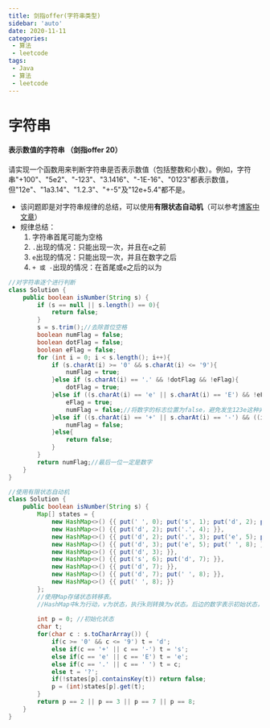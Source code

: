 ```yaml
---
title: 剑指offer(字符串类型)
sidebar: 'auto'
date: 2020-11-11
categories:
 - 算法
 - leetcode
tags:
 - Java 
 - 算法
 - leetcode
---
```




# 字符串

#### 表示数值的字符串 （剑指offer 20）

请实现一个函数用来判断字符串是否表示数值（包括整数和小数）。例如，字符串"+100"、"5e2"、"-123"、"3.1416"、"-1E-16"、"0123"都表示数值，但"12e"、"1a3.14"、"1.2.3"、"+-5"及"12e+5.4"都不是。

- 该问题即是对字符串规律的总结，可以使用**有限状态自动机**（可以参考[博客中文章](https://suelcun.xyz/blogs/Algorithms/String/%E6%9C%89%E9%99%90%E8%87%AA%E5%8A%A8%E7%8A%B6%E6%80%81%E6%9C%BA.html)）
- 规律总结：
  1. 字符串首尾可能为空格
  2. `.`出现的情况：只能出现一次，并且在`e`之前
  3. `e`出现的情况：只能出现一次，并且在数字之后
  4. `+ 或 -`出现的情况：在首尾或`e`之后的以为

```java
//对字符串逐个进行判断
class Solution {
    public boolean isNumber(String s) {
        if (s == null || s.length() == 0){
            return false;
        }
        s = s.trim();//去除首位空格
        boolean numFlag = false;
        boolean dotFlag = false;
        boolean eFlag = false;
        for (int i = 0; i < s.length(); i++){
            if (s.charAt(i) >= '0' && s.charAt(i) <= '9'){
                numFlag = true;
            }else if (s.charAt(i) == '.' && !dotFlag && !eFlag){
                dotFlag = true;
            }else if ((s.charAt(i) == 'e' || s.charAt(i) == 'E') && !eFlag && numFlag){
                eFlag = true;
                numFlag = false;//将数字的标志位置为false，避免发生123e这种非法请求
            }else if ((s.charAt(i) == '+' || s.charAt(i) == '-') && ((i == 0) || s.charAt(i-1) == 'e' || s.charAt(i-1) == 'E')){
                numFlag = false;
            }else{
                return false;
            }
        }
        return numFlag;//最后一位一定是数字
    }
}
```

```java
//使用有限状态自动机
class Solution {
    public boolean isNumber(String s) {
        Map[] states = {
            new HashMap<>() {{ put(' ', 0); put('s', 1); put('d', 2); put('.', 4); }}, // 0.
            new HashMap<>() {{ put('d', 2); put('.', 4); }},                           // 1.
            new HashMap<>() {{ put('d', 2); put('.', 3); put('e', 5); put(' ', 8); }}, // 2.
            new HashMap<>() {{ put('d', 3); put('e', 5); put(' ', 8); }},              // 3.
            new HashMap<>() {{ put('d', 3); }},                                        // 4.
            new HashMap<>() {{ put('s', 6); put('d', 7); }},                           // 5.
            new HashMap<>() {{ put('d', 7); }},                                        // 6.
            new HashMap<>() {{ put('d', 7); put(' ', 8); }},                           // 7.
            new HashMap<>() {{ put(' ', 8); }}                                         // 8.
        };
        //使用Map存储状态转移表。
        //HashMap中k为行动，v为状态，执行k则转换为v状态。后边的数字表示初始状态，如0执行s，则状态变为1
        
        int p = 0; //初始化状态
        char t;
        for(char c : s.toCharArray()) {
            if(c >= '0' && c <= '9') t = 'd';
            else if(c == '+' || c == '-') t = 's';
            else if(c == 'e' || c == 'E') t = 'e';
            else if(c == '.' || c == ' ') t = c;
            else t = '?';
            if(!states[p].containsKey(t)) return false;
            p = (int)states[p].get(t);
        }
        return p == 2 || p == 3 || p == 7 || p == 8;
    }
}
```

